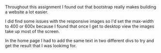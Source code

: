 Throughout this assignment I found out that bootstrap really makes building a website a lot easier. 

I did find some issues with the responsive images so I'd set the max-width to 400 or 600x because I found that once I get to desktop view the images take up most of the screen. 

In the home page I had to add the same text in two different divs to try and get the result that I was lookimg for. 